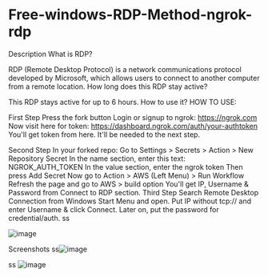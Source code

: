 # Free-windows-RDP-Method-ngrok-rdp
Description
What is RDP?

RDP (Remote Desktop Protocol) is a network communications protocol developed by Microsoft, which allows users to connect to another computer from a remote location.
How long does this RDP stay active?

This RDP stays active for up to 6 hours.
How to use it?
HOW TO USE:


First Step
Press the fork button
Login or signup to ngrok: https://ngrok.com
Now visit here for token: https://dashboard.ngrok.com/auth/your-authtoken
You'll get token from here. It'll be needed to the next step.

Second Step
In your forked repo: Go to Settings > Secrets > Action > New Repository Secret
In the name section, enter this text: NGROK_AUTH_TOKEN
In the value section, enter the ngrok token
Then press Add Secret
Now go to Action > AWS (Left Menu) > Run Workflow
Refresh the page and go to AWS > build option
You'll get IP, Username & Password from Connect to RDP section.
Third Step
Search Remote Desktop Connection from Windows Start Menu and open.
Put IP without tcp:// and enter Username & click Connect.
Later on, put the password for credential/auth.
ss



![image](https://user-images.githubusercontent.com/105972220/234501248-1bc78448-e652-4201-8f6b-e27eeea4ed65.png)


Screenshots
ss![image](https://user-images.githubusercontent.com/105972220/234501298-d6275e78-650c-4b8d-81ce-4b4b26dca5cd.png)


ss
![image](https://user-images.githubusercontent.com/105972220/234501355-81b3cf26-1e45-4fae-bf4b-cb7eb1a1c387.png)
